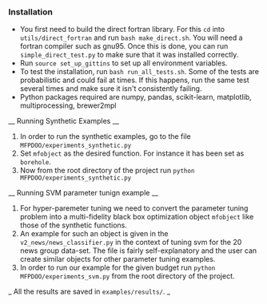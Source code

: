 
### Installation

- You first need to build the direct fortran library. For this `cd` into
  `utils/direct_fortran` and run `bash make_direct.sh`. You will need a fortran compiler
  such as gnu95. Once this is done, you can run `simple_direct_test.py` to make sure that
  it was installed correctly.
- Run `source set_up_gittins` to set up all environment variables.
- To test the installation, run `bash run_all_tests.sh`. Some of the tests are
  probabilistic and could fail at times. If this happens, run the same test several times
  and make sure it isn't consistently failing.
 - Python packages required are numpy, pandas, scikit-learn, matplotlib, multiprocessing, brewer2mpl


  __ Running Synthetic Examples __

  1. In order to run the synthetic examples, go to the file `MFPDOO/experiments_synthetic.py` 
  2. Set `mfobject` as the desired function. For instance it has been set as `borehole`.
  3. Now from the root directory of the project run `python MFPDOO/experiments_synthetic.py`

  __ Running SVM parameter tunign example __

  1. For hyper-paremeter tuning we need to convert the parameter tuning problem into a multi-fidelity black box optimization object `mfobject` like those of the synthetic functions.
  2. An example for such an object is given in the `v2_news/news_classifier.py` in the context of tuning svm for the 20 news group data-set. The file is fairly self-explanatory and the user can create similar objects for other parameter tuning examples. 
  3. In order to run our example for the given budget run `python MFPDOO/experiments_svm.py` from the root directory of the project. 


  _ All the results are saved in `examples/results/`.  _
